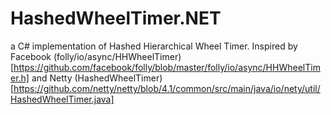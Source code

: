 # HashedWheelTimer.NET
a C# implementation of Hashed Hierarchical Wheel Timer. Inspired by Facebook (folly/io/async/HHWheelTimer)[https://github.com/facebook/folly/blob/master/folly/io/async/HHWheelTimer.h] and Netty (HashedWheelTimer)[https://github.com/netty/netty/blob/4.1/common/src/main/java/io/nety/util/HashedWheelTimer.java]

